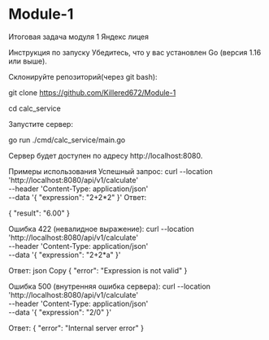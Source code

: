 # Module-1
Итоговая задача модуля 1 Яндекс лицея 

Инструкция по запуску
Убедитесь, что у вас установлен Go (версия 1.16 или выше).

Склонируйте репозиторий(через git bash):

git clone https://github.com/Killered672/Module-1

cd calc_service

Запустите сервер:

go run ./cmd/calc_service/main.go

Сервер будет доступен по адресу http://localhost:8080.

Примеры использования
Успешный запрос:
curl --location 'http://localhost:8080/api/v1/calculate' \
--header 'Content-Type: application/json' \
--data '{
  "expression": "2+2*2"
}'
Ответ:

{
  "result": "6.00"
}



Ошибка 422 (невалидное выражение):
curl --location 'http://localhost:8080/api/v1/calculate' \
--header 'Content-Type: application/json' \
--data '{
  "expression": "2+2*a"
}'

Ответ:
json
Copy
{
  "error": "Expression is not valid"
}



Ошибка 500 (внутренняя ошибка сервера):
curl --location 'http://localhost:8080/api/v1/calculate' \
--header 'Content-Type: application/json' \
--data '{
  "expression": "2/0"
}'

Ответ:
{
  "error": "Internal server error"
}